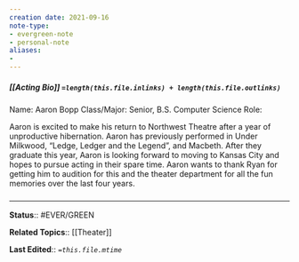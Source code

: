 ```yaml
---
creation date: 2021-09-16
note-type: 
- evergreen-note
- personal-note
aliases:
- 
---
```

##### [[Acting Bio]] `=length(this.file.inlinks) + length(this.file.outlinks)`

Name: Aaron Bopp
Class/Major: Senior, B.S. Computer Science
Role: 

Aaron is excited to make his return to Northwest Theatre after a year of unproductive hibernation. Aaron has previously performed in Under Milkwood, “Ledge, Ledger and the Legend”, and Macbeth. After they graduate this year, Aaron is looking forward to moving to Kansas City and hopes to pursue acting in their spare time. Aaron wants to thank Ryan for getting him to audition for this and the theater department for all the fun memories over the last four years.

### <hr class="footnote"/>

**Status**:: #EVER/GREEN 

**Related Topics**:: [[Theater]]
	
**Last Edited**:: *`=this.file.mtime`*
